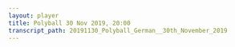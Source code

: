 ```yaml
---
layout: player
title: Polyball 30 Nov 2019, 20:00
transcript_path: 20191130_Polyball_German__30th_November_2019
---
```

